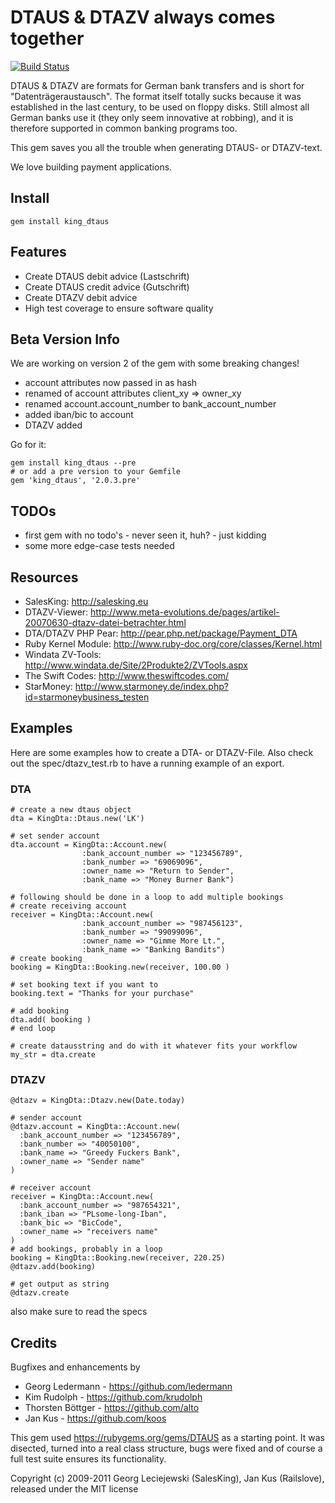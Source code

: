 # DTAUS & DTAZV always comes together

[![Build Status](https://secure.travis-ci.org/salesking/king_dtaus.png)](http://travis-ci.org/salesking/king_dtaus)

DTAUS & DTAZV are formats for German bank transfers and is short for
"Datenträgeraustausch". The format itself totally sucks because it was
established in the last century, to be used on floppy disks. Still almost
all German banks use it (they only seem innovative at robbing), and it is
therefore supported in common banking programs too.

This gem saves you all the trouble when generating DTAUS- or DTAZV-text.

We love building payment applications.

## Install

    gem install king_dtaus

## Features

* Create DTAUS debit advice (Lastschrift)
* Create DTAUS credit advice (Gutschrift)
* Create DTAZV debit advice
* High test coverage to ensure software quality

## Beta Version Info

We are working on version 2 of the gem with some breaking changes!

* account attributes now passed in as hash
* renamed of account attributes client_xy => owner_xy
* renamed account.account_number to bank_account_number
* added iban/bic to account
* DTAZV added

Go for it:

    gem install king_dtaus --pre
    # or add a pre version to your Gemfile
    gem 'king_dtaus', '2.0.3.pre'

## TODOs

* first gem with no todo's - never seen it, huh? - just kidding
* some more edge-case tests needed

## Resources

* SalesKing: http://salesking.eu
* DTAZV-Viewer: http://www.meta-evolutions.de/pages/artikel-20070630-dtazv-datei-betrachter.html
* DTA/DTAZV PHP Pear: http://pear.php.net/package/Payment_DTA
* Ruby Kernel Module: http://www.ruby-doc.org/core/classes/Kernel.html
* Windata ZV-Tools: http://www.windata.de/Site/2Produkte2/ZVTools.aspx
* The Swift Codes: http://www.theswiftcodes.com/
* StarMoney: http://www.starmoney.de/index.php?id=starmoneybusiness_testen

## Examples

Here are some examples how to create a DTA- or DTAZV-File. Also check out the spec/dtazv_test.rb to have a running example of an export.

### DTA

    # create a new dtaus object
    dta = KingDta::Dtaus.new('LK')
  
    # set sender account
    dta.account = KingDta::Account.new(
                    :bank_account_number => "123456789",
                    :bank_number => "69069096",
                    :owner_name => "Return to Sender",
                    :bank_name => "Money Burner Bank")
  
    # following should be done in a loop to add multiple bookings
    # create receiving account
    receiver = KingDta::Account.new(
                    :bank_account_number => "987456123",
                    :bank_number => "99099096",
                    :owner_name => "Gimme More Lt.",
                    :bank_name => "Banking Bandits")
    # create booking
    booking = KingDta::Booking.new(receiver, 100.00 )
  
    # set booking text if you want to
    booking.text = "Thanks for your purchase"
 
    # add booking
    dta.add( booking )
    # end loop

    # create datausstring and do with it whatever fits your workflow
    my_str = dta.create

### DTAZV

    @dtazv = KingDta::Dtazv.new(Date.today)

    # sender account
    @dtazv.account = KingDta::Account.new(
      :bank_account_number => "123456789",
      :bank_number => "40050100",
      :bank_name => "Greedy Fuckers Bank",
      :owner_name => "Sender name"
    )

    # receiver account
    receiver = KingDta::Account.new(
      :bank_account_number => "987654321",
      :bank_iban => "PLsome-long-Iban",
      :bank_bic => "BicCode",
      :owner_name => "receivers name"
    )
    # add bookings, probably in a loop
    booking = KingDta::Booking.new(receiver, 220.25)
    @dtazv.add(booking)

    # get output as string
    @dtazv.create

also make sure to read the specs

## Credits

Bugfixes and enhancements by

* Georg Ledermann - https://github.com/ledermann
* Kim Rudolph - https://github.com/krudolph
* Thorsten Böttger - https://github.com/alto
* Jan Kus - https://github.com/koos

This gem used https://rubygems.org/gems/DTAUS as a starting point.
It was disected, turned into a real class structure, bugs were fixed and
of course a full test suite ensures its functionality.

Copyright (c) 2009-2011 Georg Leciejewski (SalesKing), Jan Kus (Railslove), released under the MIT license